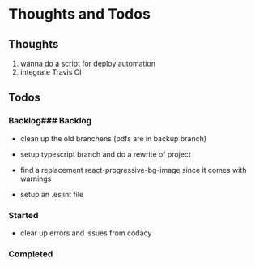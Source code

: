 # Thoughts and Todos

## Thoughts

1. wanna do a script for deploy automation
2. integrate Travis CI

## Todos

### Backlog### Backlog

- clean up the old branchens (pdfs are in backup branch)

- setup typescript branch and do a rewrite of project

- find a replacement react-progressive-bg-image since it comes with warnings

* setup an .eslint file

### Started

- clear up errors and issues from codacy

### Completed
